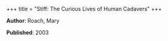 +++
title = "Stiff: The Curious Lives of Human Cadavers"
+++



**Author**: Roach, Mary

**Published**: 2003